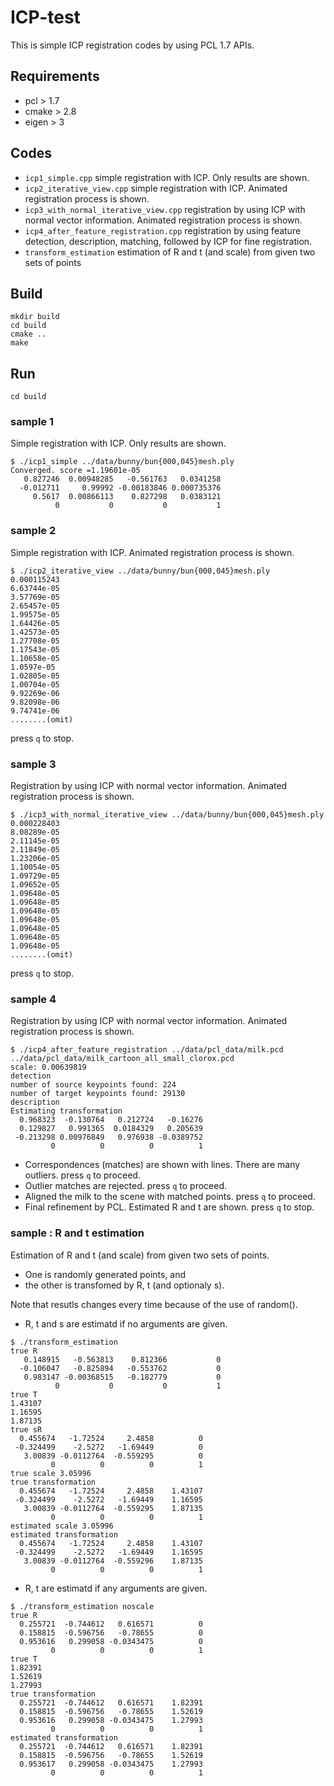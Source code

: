 ICP-test
========

This is simple ICP registration codes by using PCL 1.7 APIs.

Requirements
------------
- pcl > 1.7
- cmake > 2.8
- eigen > 3

Codes
-----
- `icp1_simple.cpp`
  simple registration with ICP. Only results are shown.
- `icp2_iterative_view.cpp`
  simple registration with ICP. Animated registration process is shown.
- `icp3_with_normal_iterative_view.cpp`
  registration by using ICP with normal vector information. Animated registration process is shown.
- `icp4_after_feature_registration.cpp`
  registration by using feature detection, description, matching, followed by ICP for fine registration.
- `transform_estimation`
  estimation of R and t (and scale) from given two sets of points

Build
-----

```
mkdir build
cd build
cmake ..
make
```

Run
----

```
cd build
```

### sample 1

Simple registration with ICP. Only results are shown.

```
$ ./icp1_simple ../data/bunny/bun{000,045}mesh.ply 
Converged. score =1.19601e-05
   0.827246  0.00948285   -0.561763   0.0341258
  -0.012711     0.99992 -0.00183846 0.000735376
     0.5617  0.00866113    0.827298   0.0383121
          0           0           0           1
```

### sample 2

Simple registration with ICP. Animated registration process is shown.

```
$ ./icp2_iterative_view ../data/bunny/bun{000,045}mesh.ply 
0.000115243
6.63744e-05
3.57769e-05
2.65457e-05
1.99575e-05
1.64426e-05
1.42573e-05
1.27708e-05
1.17543e-05
1.10658e-05
1.0597e-05
1.02805e-05
1.00704e-05
9.92269e-06
9.82098e-06
9.74741e-06
........(omit)
```
press `q` to stop.


### sample 3

Registration by using ICP with normal vector information. Animated registration process is shown.

```
$ ./icp3_with_normal_iterative_view ../data/bunny/bun{000,045}mesh.ply 
0.000228403
8.08289e-05
2.11145e-05
2.11849e-05
1.23206e-05
1.10054e-05
1.09729e-05
1.09652e-05
1.09648e-05
1.09648e-05
1.09648e-05
1.09648e-05
1.09648e-05
1.09648e-05
1.09648e-05
........(omit)
```
press `q` to stop.


### sample 4

Registration by using ICP with normal vector information. Animated registration process is shown.

```
$ ./icp4_after_feature_registration ../data/pcl_data/milk.pcd ../data/pcl_data/milk_cartoon_all_small_clorox.pcd 
scale: 0.00639819
detection
number of source keypoints found: 224
number of target keypoints found: 29130
description
Estimating transformation
  0.968323  -0.130764   0.212724   -0.16276
  0.129827   0.991365  0.0184329   0.205639
 -0.213298 0.00976849   0.976938 -0.0389752
         0          0          0          1
```

+ Correspondences (matches) are shown with lines.
  There  are many outliers.
  press `q` to proceed.
+ Outlier matches are rejected.
  press `q` to proceed.
+ Aligned the milk to the scene with matched points.
  press `q` to proceed.
+ Final refinement by PCL.
  Estimated R and t are shown.
  press `q` to stop.




### sample : R and t estimation

Estimation of R and t (and scale) from given two sets of points.
- One is randomly generated points, and 
- the other is transfomed by R, t (and optionaly s).

Note that resutls changes every time because of the use of random().


+ R, t and s are estimatd if no arguments are given.

```
$ ./transform_estimation 
true R
   0.148915   -0.563813    0.812366           0
  -0.106047   -0.825894   -0.553762           0
   0.983147 -0.00368515   -0.182779           0
          0           0           0           1
true T
1.43107
1.16595
1.87135
true sR
  0.455674   -1.72524     2.4858          0
 -0.324499    -2.5272   -1.69449          0
   3.00839 -0.0112764  -0.559295          0
         0          0          0          1
true scale 3.05996
true transformation
  0.455674   -1.72524     2.4858    1.43107
 -0.324499    -2.5272   -1.69449    1.16595
   3.00839 -0.0112764  -0.559295    1.87135
         0          0          0          1
estimated scale 3.05996
estimated transformation 
  0.455674   -1.72524     2.4858    1.43107
 -0.324499    -2.5272   -1.69449    1.16595
   3.00839 -0.0112764  -0.559296    1.87135
         0          0          0          1
```


+ R, t are estimatd if any arguments are given.

```
$ ./transform_estimation noscale
true R
  0.255721  -0.744612   0.616571          0
  0.158815  -0.596756   -0.78655          0
  0.953616   0.299058 -0.0343475          0
         0          0          0          1
true T
1.82391
1.52619
1.27993
true transformation
  0.255721  -0.744612   0.616571    1.82391
  0.158815  -0.596756   -0.78655    1.52619
  0.953616   0.299058 -0.0343475    1.27993
         0          0          0          1
estimated transformation 
  0.255721  -0.744612   0.616571    1.82391
  0.158815  -0.596756   -0.78655    1.52619
  0.953617   0.299058 -0.0343475    1.27993
         0          0          0          1
```
